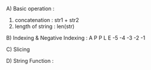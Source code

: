 A) Basic operation :

1. concatenation : str1 + str2
2. length of string : len(str)

B) Indexing & Negative Indexing : 
  A P P L E
-5 -4 -3 -2 -1

C) Slicing 

D) String Function :